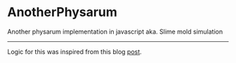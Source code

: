 # AnotherPhysarum
Another physarum implementation in javascript aka. Slime mold simulation
* * * 
Logic for this was inspired from this blog [post](https://sagejenson.com/physarum).
